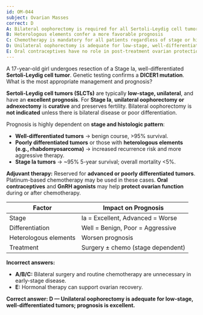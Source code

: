 ```yaml
---
id: OM-044
subject: Ovarian Masses
correct: D
A: Bilateral oophorectomy is required for all Sertoli-Leydig cell tumors due to high recurrence rates
B: Heterologous elements confer a more favorable prognosis
C: Chemotherapy is mandatory for all patients regardless of stage or histology
D: Unilateral oophorectomy is adequate for low-stage, well-differentiated tumors; prognosis is excellent
E: Oral contraceptives have no role in post-treatment ovarian protection
---
```


A 17-year-old girl undergoes resection of a Stage Ia, well-differentiated **Sertoli-Leydig cell tumor**. Genetic testing confirms a **DICER1 mutation**. What is the most appropriate management and prognosis?

<!-- EXPLANATION -->

**Sertoli-Leydig cell tumors (SLCTs)** are typically **low-stage, unilateral**, and have an **excellent prognosis**. For **Stage Ia**, **unilateral oophorectomy or adnexectomy** is **curative** and preserves fertility. Bilateral oophorectomy is **not indicated** unless there is bilateral disease or poor differentiation.  

Prognosis is highly dependent on **stage and histologic pattern**:  
- **Well-differentiated tumors** → benign course, >95% survival.  
- **Poorly differentiated tumors** or those with **heterologous elements (e.g., rhabdomyosarcoma)** → increased recurrence risk and more aggressive therapy.  
- **Stage Ia tumors** → ~95% 5-year survival; overall mortality <5%.  

**Adjuvant therapy:** Reserved for **advanced or poorly differentiated tumors**. Platinum-based chemotherapy may be used in these cases. **Oral contraceptives** and **GnRH agonists** may help **protect ovarian function** during or after chemotherapy.  

| **Factor** | **Impact on Prognosis** |
|-------------|--------------------------|
| Stage | Ia = Excellent, Advanced = Worse |
| Differentiation | Well = Benign, Poor = Aggressive |
| Heterologous elements | Worsen prognosis |
| Treatment | Surgery ± chemo (stage dependent) |

**Incorrect answers:**
- **A/B/C:** Bilateral surgery and routine chemotherapy are unnecessary in early-stage disease.  
- **E:** Hormonal therapy can support ovarian recovery.

**Correct answer: D — Unilateral oophorectomy is adequate for low-stage, well-differentiated tumors; prognosis is excellent.**

